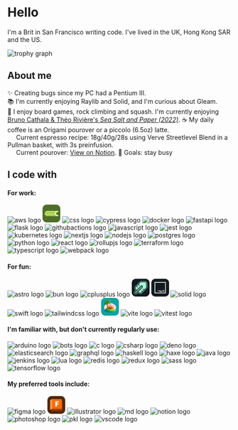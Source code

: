 # Hello

I'm a Brit in San Francisco writing code. I've lived in the UK, Hong Kong SAR and the US.

<img src="https://github-profile-trophy.vercel.app?username=jda0&theme=kimbie_dark&column=-1&row=1&no-bg=true&no-frame=true&title=-Commits,-Repositories,-PullRequest,-Stars,-Issues,-Reviews" height="96" alt="trophy graph"  />

## About me

✨ Creating bugs since my PC had a Pentium III.  
📚 I'm currently enjoying Raylib and Solid, and I'm curious about Gleam.  
🤾 I enjoy board games, rock climbing and squash. I'm currently enjoying [Bruno Cathala & Théo Rivière's _Sea Salt and Paper (2022)_](https://boardgamegeek.com/boardgame/367220/sea-salt-and-paper).
☕️ My daily coffee is an Origami pourover or a piccolo (6.5oz) latte.  
&hairsp;&numsp;&numsp;Current espresso recipe: 18g/40g/28s using Verve Streetlevel Blend in a Pullman basket, with 3s preinfusion.  
&hairsp;&numsp;&numsp;Current pourover: [View on Notion](https://jda0.notion.site/16fe0304d5168045bddec82d50ea7738?v=29ce0304d51680dcb632000cf7d56175&source=copy_link).
🎯 Goals: stay busy

## I code with

#### For work:

<div>
  <img src="https://skillicons.dev/icons?i=aws" height="40" alt="aws logo" title="aws"  />
  <img src="https://raw.githubusercontent.com/jda0/jda0/refs/heads/main/celery.svg" height="40" alt="celery logo" title="celery" />
  <img src="https://skillicons.dev/icons?i=css" height="40" alt="css logo" title="css" />
  <img src="https://skillicons.dev/icons?i=cypress" height="40" alt="cypress logo" title="cypress" />
  <img src="https://skillicons.dev/icons?i=docker" height="40" alt="docker logo" title="docker" />
  <img src="https://skillicons.dev/icons?i=fastapi" height="40" alt="fastapi logo" title="fastapi" />
  <img src="https://skillicons.dev/icons?i=flask" height="40" alt="flask logo" title="flask" />
  <img src="https://skillicons.dev/icons?i=githubactions" height="40" alt="githubactions logo" title="github actions" />
  <img src="https://skillicons.dev/icons?i=js" height="40" alt="javascript logo" title="ecmascript" />
  <img src="https://skillicons.dev/icons?i=jest" height="40" alt="jest logo" title="jest" />
  <img src="https://skillicons.dev/icons?i=kubernetes" height="40" alt="kubernetes logo" title="kubernetes" />
  <img src="https://skillicons.dev/icons?i=nextjs" height="40" alt="nextjs logo" title="nextjs" />
  <img src="https://skillicons.dev/icons?i=nodejs" height="40" alt="nodejs logo" title="nodejs" />
  <img src="https://skillicons.dev/icons?i=postgres" height="40" alt="postgres logo" title="postgres" />
  <img src="https://skillicons.dev/icons?i=python" height="40" alt="python logo" title="python" />
  <img src="https://skillicons.dev/icons?i=react" height="40" alt="react logo" title="react" />
  <img src="https://skillicons.dev/icons?i=rollupjs" height="40" alt="rollupjs logo" title="rollupjs" />
  <img src="https://cdn.jsdelivr.net/gh/devicons/devicon/icons/terraform/terraform-original.svg" height="40" alt="terraform logo" title="terraform"  />
  <img src="https://skillicons.dev/icons?i=ts" height="40" alt="typescript logo" title="typescript" />
  <img src="https://skillicons.dev/icons?i=webpack" height="40" alt="webpack logo" title="webpack" />
</div>

#### For fun:

<div>
  <img src="https://skillicons.dev/icons?i=astro" height="40" alt="astro logo" title="astro" />
  <img src="https://skillicons.dev/icons?i=bun" height="40" alt="bun logo" title="bun" />
  <img src="https://skillicons.dev/icons?i=cpp" height="40" alt="cplusplus logo" title="c++" />
  <img src="https://raw.githubusercontent.com/jda0/jda0/main/libSQL.svg" height="40" alt="libsql logo" title="libsql" />
  <img src="https://raw.githubusercontent.com/jda0/jda0/main/raylib.svg" height="40" alt="raylib logo" title="raylib" />
  <img src="https://skillicons.dev/icons?i=solidjs" height="40" alt="solid logo" title="solid" />
  <img src="https://skillicons.dev/icons?i=swift" height="40" alt="swift logo" title="swift embedded" />
  <img src="https://skillicons.dev/icons?i=tailwind" height="40" alt="tailwindcss logo" title="tailwindcss" />
  <img src="https://raw.githubusercontent.com/jda0/jda0/main/tanstack.svg" height="40" alt="tanstack logo" title="tanstack" />
  <img src="https://skillicons.dev/icons?i=vite" height="40" alt="vite logo" title="vite" />
  <img src="https://skillicons.dev/icons?i=vitest" height="40" alt="vitest logo" title="vitest" />
</div>

#### I'm familiar with, but don't currently regularly use:</h4>

<div>
  <img src="https://skillicons.dev/icons?i=arduino" height="40" alt="arduino logo" title="arduino" />
  <img src="https://skillicons.dev/icons?i=bots" height="40" alt="bots logo" title="bots" />
  <img src="https://skillicons.dev/icons?i=c" height="40" alt="c logo" title="c" />
  <img src="https://skillicons.dev/icons?i=cs" height="40" alt="csharp logo" title="c#" />
  <img src="https://skillicons.dev/icons?i=deno" height="40" alt="deno logo" title="deno" />
  <img src="https://skillicons.dev/icons?i=elasticsearch" height="40" alt="elasticsearch logo" title="elasticsearch" />
  <img src="https://skillicons.dev/icons?i=graphql" height="40" alt="graphql logo" title="graphql" />
  <img src="https://skillicons.dev/icons?i=haskell" height="40" alt="haskell logo" title="haskell" />
  <img src="https://skillicons.dev/icons?i=haxe" height="40" alt="haxe logo" title="haxe" />
  <img src="https://skillicons.dev/icons?i=java" height="40" alt="java logo" title="java" />
  <img src="https://skillicons.dev/icons?i=jenkins" height="40" alt="jenkins logo" title="jenkins" />
  <img src="https://skillicons.dev/icons?i=lua" height="40" alt="lua logo" title="lua" />
  <img src="https://skillicons.dev/icons?i=redis" height="40" alt="redis logo" title="redis" />
  <img src="https://skillicons.dev/icons?i=redux" height="40" alt="redux logo" title="redux" />
  <img src="https://skillicons.dev/icons?i=sass" height="40" alt="sass logo" title="sass" />
  <img src="https://skillicons.dev/icons?i=tensorflow" height="40" alt="tensorflow logo" title="tensorflow" />
</div>

#### My preferred tools include:

<div align="left">
  <img src="https://skillicons.dev/icons?i=figma" height="40" alt="figma logo" title="figma" />
  <img src="https://raw.githubusercontent.com/jda0/jda0/main/fusion.svg" height="40" alt="autodesk fusion logo" title="autodesk fusion" />
  <img src="https://skillicons.dev/icons?i=ai" height="40" alt="illustrator logo" title="adobe illustrator" />
  <img src="https://skillicons.dev/icons?i=md" height="40" alt="md logo" title="markdown" />
  <img src="https://skillicons.dev/icons?i=notion" height="40" alt="notion logo" title="notion" />
  <img src="https://skillicons.dev/icons?i=ps" height="40" alt="photoshop logo" title="adobe photoshop" />
  <img src="https://skillicons.dev/icons?i=pkl" height="40" alt="pkl logo" title="pkl" />
  <img src="https://skillicons.dev/icons?i=vscode" height="40" alt="vscode logo" title="vscode" />
</div>
